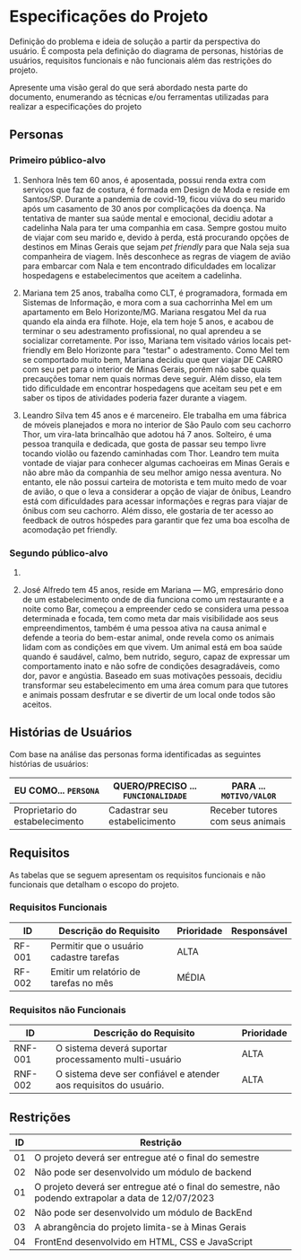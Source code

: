# Especificações do Projeto

Definição do problema e ideia de solução a partir da perspectiva do usuário. É composta pela definição do  diagrama de personas, histórias de usuários, requisitos funcionais e não funcionais além das restrições do projeto.

Apresente uma visão geral do que será abordado nesta parte do documento, enumerando as técnicas e/ou ferramentas utilizadas para realizar a especificações do projeto

## Personas

### Primeiro público-alvo

1. Senhora Inês tem 60 anos, é aposentada, possui renda extra com serviços que faz de costura, é formada em Design de Moda e reside em Santos/SP. Durante a pandemia de covid-19, ficou viúva do seu marido após um casamento de 30 anos por complicações da doença. Na tentativa de manter sua saúde mental e emocional, decidiu adotar a cadelinha Nala para ter uma companhia em casa. Sempre gostou muito de viajar com seu marido e, devido à perda, está procurando opções de destinos em Minas Gerais que sejam *pet friendly* para que Nala seja sua companheira de viagem. Inês desconhece as regras de viagem de avião para embarcar com Nala e tem encontrado dificuldades em localizar hospedagens e estabelecimentos que aceitem a cadelinha.

2. Mariana tem 25 anos, trabalha como CLT, é programadora, formada em Sistemas de Informação, e mora com a sua cachorrinha Mel em um apartamento em Belo Horizonte/MG. Mariana resgatou Mel da rua quando ela ainda era filhote. Hoje, ela tem hoje 5 anos, e acabou de terminar o seu adestramento profissional, no qual aprendeu a se socializar corretamente. Por isso, Mariana tem visitado vários locais pet-friendly em Belo Horizonte para "testar" o adestramento. Como Mel tem se comportado muito bem, Mariana decidiu que quer viajar DE CARRO com seu pet para o interior de Minas Gerais, porém não sabe quais precauções tomar nem quais normas deve seguir. Além disso, ela tem tido dificuldade em encontrar hospedagens que aceitam seu pet e em saber os tipos de atividades poderia fazer 
durante a viagem.

3. Leandro Silva tem 45 anos e é marceneiro. Ele trabalha em uma fábrica de móveis planejados e mora no interior de São Paulo com seu cachorro Thor, um vira-lata brincalhão que adotou há 7 anos. Solteiro, é uma pessoa tranquila e dedicada, que gosta de passar seu tempo livre tocando violão ou fazendo caminhadas com Thor. Leandro tem muita vontade de viajar para conhecer algumas cachoeiras em Minas Gerais e não abre mão da companhia de seu melhor amigo nessa aventura. No entanto, ele não possui carteira de motorista e tem muito medo de voar de avião, o que o leva a considerar a opção de viajar de ônibus, Leandro está com dificuldades para acessar informações e regras para viajar de ônibus com seu cachorro. Além disso, ele gostaria de ter acesso ao feedback de outros hóspedes para garantir que fez uma boa escolha de acomodação pet friendly.


### Segundo público-alvo

1. 


2. José Alfredo tem 45 anos, reside em Mariana — MG, empresário dono de um estabelecimento onde de dia funciona como um restaurante e a noite como Bar, começou a empreender cedo se considera uma pessoa determinada e focada, tem como meta dar mais visibilidade aos seus empreendimentos, também é uma pessoa ativa na causa animal e defende a teoria do bem-estar animal, onde revela como os animais lidam com as condições em que vivem. Um animal está em boa saúde quando é saudável, calmo, bem nutrido, seguro, capaz de expressar um comportamento inato e não sofre de condições desagradáveis, como dor, pavor e angústia. Baseado em suas motivações pessoais, decidiu transformar seu estabelecimento em uma área comum para que tutores e animais possam desfrutar e se divertir de um local onde todos são aceitos.


## Histórias de Usuários

Com base na análise das personas forma identificadas as seguintes histórias de usuários:

|EU COMO... `PERSONA`| QUERO/PRECISO ... `FUNCIONALIDADE` |PARA ... `MOTIVO/VALOR`                 |
|--------------------|------------------------------------|----------------------------------------|
|Proprietario do estabelecimento | Cadastrar seu estabelicimento  | Receber tutores com seus animais |
## Requisitos

As tabelas que se seguem apresentam os requisitos funcionais e não funcionais que detalham o escopo do projeto.

### Requisitos Funcionais

|ID    | Descrição do Requisito  | Prioridade | Responsável |
|------|-----------------------------------------|----| ----|
|RF-001| Permitir que o usuário cadastre tarefas | ALTA |  |
|RF-002| Emitir um relatório de tarefas no mês   | MÉDIA | |



### Requisitos não Funcionais

|ID     | Descrição do Requisito  |Prioridade |
|-------|-------------------------|----|
|RNF-001| O sistema deverá suportar processamento multi-usuário | ALTA | 
|RNF-002| O sistema deve ser confiável e atender aos requisitos do usuário. | ALTA | 


## Restrições


|ID| Restrição                                             |
|--|-------------------------------------------------------|
|01| O projeto deverá ser entregue até o final do semestre |
|02| Não pode ser desenvolvido um módulo de backend        |
|01| O projeto deverá ser entregue até o final do semestre, não podendo extrapolar a data de 12/07/2023 |
|02| Não pode ser desenvolvido um módulo de BackEnd        |
|03| A abrangência do projeto limita-se à Minas Gerais     |
|04| FrontEnd desenvolvido em HTML, CSS e JavaScript       |


